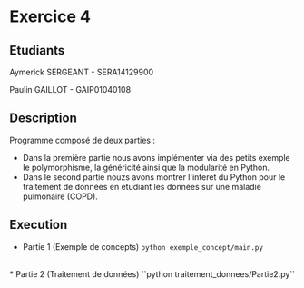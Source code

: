 # Exercice 4

## Etudiants

Aymerick SERGEANT - SERA14129900

Paulin GAILLOT - GAIP01040108

## Description

Programme composé de deux parties :

* Dans la première partie nous avons implémenter via des petits exemple le polymorphisme, la généricité ainsi que la modularité en Python.
* Dans le second partie nouzs avons montrer l'interet du Python pour le traitement de données en etudiant les données sur une maladie pulmonaire (COPD).

## Execution

* Partie 1 (Exemple de concepts)
``python exemple_concept/main.py``
<br>
* Partie 2 (Traitement de données)
``python traitement_donnees/Partie2.py``
